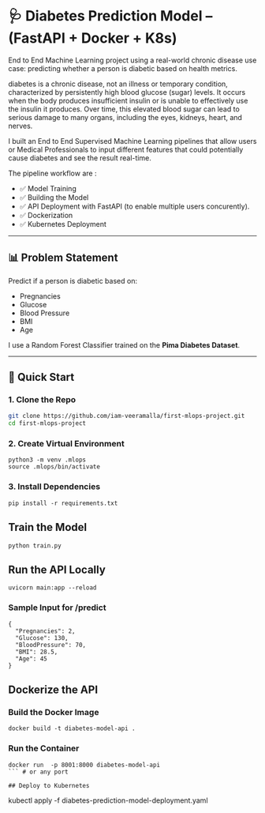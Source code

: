 # 🩺 Diabetes Prediction Model – (FastAPI + Docker + K8s)



End to End Machine Learning project using a real-world chronic disease use case: predicting whether a person is diabetic based on health metrics. 

 diabetes is a chronic disease, not an illness or temporary condition, characterized by persistently high blood glucose (sugar) levels. It occurs when the body produces insufficient insulin or is unable to effectively use the insulin it produces. Over time, this elevated blood sugar can lead to serious damage to many organs, including the eyes, kidneys, heart, and nerves.

 I built an End to End Supervised Machine Learning pipelines that allow users or Medical Professionals  to input different features that could potentially cause diabetes and see the result real-time.

The pipeline workflow are :

- ✅ Model Training
- ✅ Building the Model 
- ✅ API Deployment with FastAPI (to enable multiple users concurently).
- ✅ Dockerization
- ✅ Kubernetes Deployment

---

## 📊 Problem Statement

Predict if a person is diabetic based on:
- Pregnancies
- Glucose
- Blood Pressure
- BMI
- Age

I use a Random Forest Classifier trained on the **Pima Diabetes Dataset**.

---

## 🚀 Quick Start

### 1. Clone the Repo

```bash
git clone https://github.com/iam-veeramalla/first-mlops-project.git
cd first-mlops-project
```

### 2. Create Virtual Environment

```
python3 -m venv .mlops
source .mlops/bin/activate
```

### 3. Install Dependencies

```
pip install -r requirements.txt
```

## Train the Model

```
python train.py
```

## Run the API Locally

```
uvicorn main:app --reload
```

### Sample Input for /predict

```
{
  "Pregnancies": 2,
  "Glucose": 130,
  "BloodPressure": 70,
  "BMI": 28.5,
  "Age": 45
}
```

## Dockerize the API

### Build the Docker Image

```
docker build -t diabetes-model-api .
```

### Run the Container

```
docker run  -p 8001:8000 diabetes-model-api 
``` # or any port 

## Deploy to Kubernetes

```
kubectl apply -f diabetes-prediction-model-deployment.yaml
```



